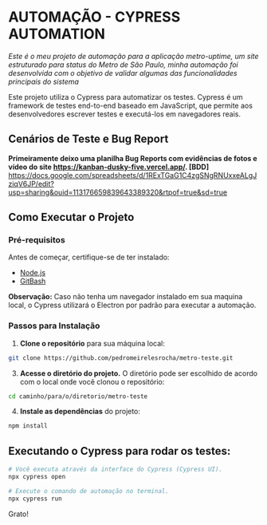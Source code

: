 # AUTOMAÇÃO - CYPRESS AUTOMATION
_Este é o meu projeto de automação para a aplicação metro-uptime, um site estruturado para status do Metro de São Paulo, minha automação foi desenvolvida com o objetivo de validar algumas das funcionalidades principais do sistema_

Este projeto utiliza o Cypress para automatizar os testes. Cypress é um framework de testes end-to-end baseado em JavaScript, que permite aos desenvolvedores escrever testes e executá-los em navegadores reais.

## Cenários de Teste e Bug Report
**Primeiramente deixo uma planilha Bug Reports com evidências de fotos e vídeo do site https://kanban-dusky-five.vercel.app/. [BDD]**
https://docs.google.com/spreadsheets/d/1RExTGaG1C4zgSNgRNUxxeALgJziqV6JP/edit?usp=sharing&ouid=113176659839643389320&rtpof=true&sd=true


## Como Executar o Projeto
### Pré-requisitos
Antes de começar, certifique-se de ter instalado:
+ [Node.js](https://nodejs.org/pt)
+ [GitBash](https://git-scm.com/downloads)
  
**Observação:** Caso não tenha um navegador instalado em sua maquina local, o Cypress utilizará o Electron por padrão para executar a automação.


### Passos para Instalação

1. **Clone o repositório** para sua máquina local:
```bash
git clone https://github.com/pedromeirelesrocha/metro-teste.git
```

3. **Acesse o diretório do projeto.** O diretório pode ser escolhido de acordo com o local onde você clonou o repositório:
```bash
cd caminho/para/o/diretorio/metro-teste
```

4. **Instale as dependências** do projeto:
```bash
npm install
```

## Executando o Cypress para rodar os testes:
   
```bash
# Você executa através da interface do Cypress (Cypress UI).
npx cypress open

# Execute o comando de automação no terminal.
npx cypress run
```

Grato!
